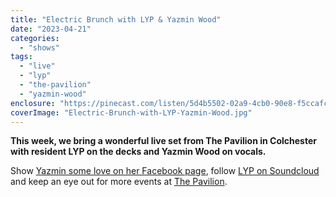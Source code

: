 ```yaml
---
title: "Electric Brunch with LYP & Yazmin Wood"
date: "2023-04-21"
categories: 
  - "shows"
tags: 
  - "live"
  - "lyp"
  - "the-pavilion"
  - "yazmin-wood"
enclosure: "https://pinecast.com/listen/5d4b5502-02a9-4cb0-90e8-f5ccafc5c915.mp3 89832579 audio/mpeg "
coverImage: "Electric-Brunch-with-LYP-Yazmin-Wood.jpg"
---
```


**This week, we bring a wonderful live set from The Pavilion in Colchester with resident LYP on the decks and Yazmin Wood on vocals.**

Show [Yazmin some love on her Facebook page](https://www.facebook.com/yazminwoodx/), follow [LYP on Soundcloud](https://soundcloud.com/lyp_official) and keep an eye out for more events at [The Pavilion](https://www.facebook.com/pavilioncolchester).
